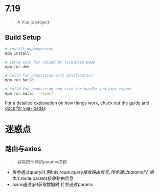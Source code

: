 # 7.19

> A Vue.js project

## Build Setup

``` bash
# install dependencies
npm install

# serve with hot reload at localhost:8080
npm run dev

# build for production with minification
npm run build

# build for production and view the bundle analyzer report
npm run build --report
```

For a detailed explanation on how things work, check out the [guide](http://vuejs-templates.github.io/webpack/) and [docs for vue-loader](http://vuejs.github.io/vue-loader).
# 迷惑点
## 路由与axios
>容易把他俩的params搞错
* 传参通过query时,用this.$route.query接收路由信息,传参通过params时,用this.$route.params接收路由信息
* axios通过get获取数据时,传参通过params